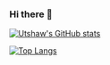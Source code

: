 ### Hi there 👋

<!--
**utshaweu/utshaweu** is a ✨ _special_ ✨ repository because its `README.md` (this file) appears on your GitHub profile.

Here are some ideas to get you started:

- 🔭 I’m currently working on ...
- 🌱 I’m currently learning ...
- 👯 I’m looking to collaborate on ...
- 🤔 I’m looking for help with ...
- 💬 Ask me about ...
- 📫 How to reach me: ...
- 😄 Pronouns: ...
- ⚡ Fun fact: ...
-->
[![Utshaw's GitHub stats](https://github-readme-stats.vercel.app/api?username=utshaweu&count_private=true&show_icons=true)](https://github.com/utshaweu)

[![Top Langs](https://github-readme-stats.vercel.app/api/top-langs/?username=utshaweu)](https://github.com/anuraghazra/github-readme-stats)
